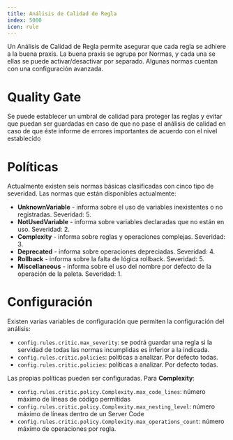 ```yaml
---
title: Análisis de Calidad de Regla
index: 5000
icon: rule
---
```


Un Análisis de Calidad de Regla permite asegurar que cada regla se adhiere a la buena praxis. La buena praxis se agrupa
por Normas, y cada una se ellas se puede activar/desactivar por separado. Algunas normas cuentan con una configuración
avanzada.

# Quality Gate

Se puede establecer un umbral de calidad para proteger las reglas y evitar que puedan ser guardadas en caso de que no
pase el análisis de calidad en caso de que éste informe de errores importantes de acuerdo con el nivel establecido


# Políticas

Actualmente existen seis normas básicas clasificadas con cinco tipo de severidad. Las normas que están disponibles
actualmente:

- **UnknownVariable** - informa sobre el uso de variables inexistentes o no registradas. Severidad: 5.
- **NotUsedVariable** - informa sobre variables declaradas que no están en uso. Severidad: 2.
- **Complexity** - informa sobre reglas y operaciones complejas. Severidad: 3.
- **Deprecated** - informa sobre operaciones depreciadas. Severidad: 4.
- **Rollback** - informa sobre la falta de lógica rollback. Severidad: 5.
- **Miscellaneous** - informa sobre el uso del nombre por defecto de la operación de la paleta. Severidad: 1.


# Configuración

Existen varias variables de configuración que permiten la configuración del análisis:

- `config.rules.critic.max_severity`: se podrá guardar una regla si la servidad de todas las normas incumplidas es
  inferior a la indicada.
- `config.rules.critic.policies`: políticas a analizar. Por defecto todas.
- `config.rules.critic.policies`: políticas a analizar. Por defecto todas.

Las propias políticas pueden ser configuradas. Para **Complexity**:

- `config.rules.critic.policy.Complexity.max_code_lines`: número máximo de líneas de código permitidas
- `config.rules.critic.policy.Complexity.max_nesting_level`: número máximo de líneas dentro de un Server Code
- `config.rules.critic.policy.Complexity.max_operations_count`: número máximo de operaciones por regla.
